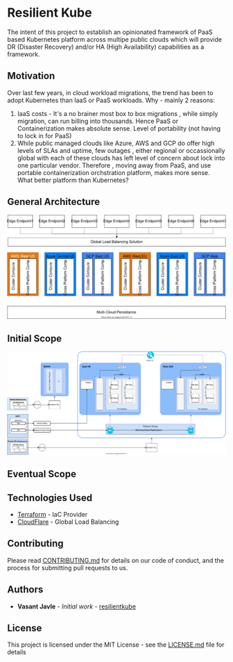 # Resilient Kube

The intent of this project to establish an opinionated framework of PaaS based Kubernetes platform across multipe public clouds which will provide DR (Disaster Recovery) and/or HA (High Availability) capabilities as a framework.

## Motivation
Over last few years, in cloud workload migrations, the trend has been to adopt Kubernetes than IaaS or PaaS workloads. 
Why - mainly 2 reasons:
1. IaaS costs - It's a no brainer most box to box migrations , while simply migration, can run billing into thousands. Hence PaaS or Containerization makes absolute sense.
Level of portability (not having to lock in for PaaS)
2. While public managed clouds like Azure, AWS and GCP do offer high levels of SLAs and uptime, few outages , either regional or occassionally global with each of these clouds has left level of concern about lock into one particular vendor. Therefore , moving away from PaaS, and use portable containerization orchstration platform, makes more sense. 
What better platform than Kubernetes?

## General Architecture
<a href="https://github.com/vjavle/resilientkube/blob/master/AZ/tf/resilientkube.svg">
    <img src="https://github.com/vjavle/resilientkube/blob/master/AZ/tf/Multiregional.svg">
</a>

## Initial Scope
<a href="https://github.com/vjavle/resilientkube/blob/master/AZ/tf/resilientkube.svg">
    <img src="https://github.com/vjavle/resilientkube/blob/master/AZ/tf/resilientkube.svg">
</a>

## Eventual Scope

## Technologies Used

* [Terraform](https://www.terraform.io/) - IaC Provider
* [CloudFlare](https://maven.apache.org/) - Global Load Balancing

## Contributing

Please read [CONTRIBUTING.md](https://gist.github.com/PurpleBooth/b24679402957c63ec426) for details on our code of conduct, and the process for submitting pull requests to us.


## Authors

* **Vasant Javle** - *Initial work* - [resilientkube](https://github.com/vjavle/resilientkube)

## License

This project is licensed under the MIT License - see the [LICENSE.md](LICENSE.md) file for details
